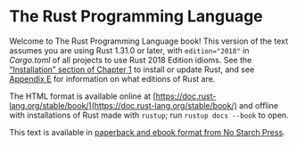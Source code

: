 # The Rust Programming Language

Welcome to The Rust Programming Language book! This version of the text assumes
you are using Rust 1.31.0 or later, with `edition="2018"` in *Cargo.toml* of
all projects to use Rust 2018 Edition idioms. See the [“Installation” section
of Chapter 1][install]<!-- ignore --> to install or update Rust, and see
[Appendix E][editions]<!-- ignore --> for information on what editions of Rust
are.

The HTML format is available online at
[https://doc.rust-lang.org/stable/book/](https://doc.rust-lang.org/stable/book/)
and offline with installations of Rust made with `rustup`; run `rustup docs
--book` to open.

This text is available in [paperback and ebook format from No Starch
Press][nsprust].

[install]: ch01-01-installation.html
[editions]: appendix-05-editions.html
[nsprust]: https://nostarch.com/rust

